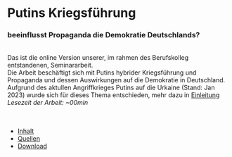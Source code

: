 # Putins Kriegsführung
### beeinflusst Propaganda die Demokratie Deutschlands?
\
Das ist die online Version unserer, im rahmen des Berufskolleg entstandenen, Seminararbeit.\
Die Arbeit beschäftigt sich mit Putins hybrider Kriegsführung und Propaganda und dessen Auswirkungen auf die Demokratie in Deutschland.
Aufgrund des aktullen Angriffkrieges Putins auf die Urkaine (Stand: Jan 2023) wurde sich für dieses Thema entschieden, mehr dazu in [Einleitung][topic_page]\
*Lesezeit der Arbeit: ~00min*
\
\
<br>

- [Inhalt][content_page]
- [Quellen][sources_page]
- [Download][download_page]



[topic_page]: /content
[content_page]: /content
[sources_page]: /sources
[download_page]: /download
